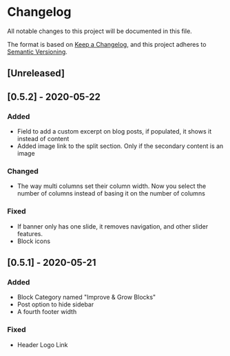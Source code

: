 # Changelog

All notable changes to this project will be documented in this file.

The format is based on [Keep a Changelog](https://keepachangelog.com/en/1.0.0/),
and this project adheres to [Semantic Versioning](https://semver.org/spec/v2.0.0.html).

## [Unreleased]

## [0.5.2] - 2020-05-22

### Added
- Field to add a custom excerpt on blog posts, if populated, it shows it instead of content
- Added image link to the split section. Only if the secondary content is an image

### Changed
- The way multi columns set their column width. Now you select the number of columns instead of basing it on the number of columns

### Fixed
- If banner only has one slide, it removes navigation, and other slider features.
- Block icons

## [0.5.1] - 2020-05-21

### Added
- Block Category named "Improve & Grow Blocks"
- Post option to hide sidebar
- A fourth footer width

### Fixed

- Header Logo Link
